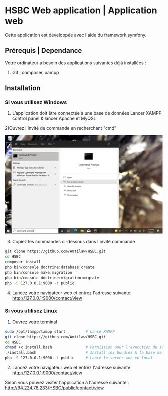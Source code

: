 # HSBC Web application | Application web

Cette application est développée avec l'aide du framework symfony.
## Prérequis | Dependance
Votre ordinateur a besoin des applications suivantes déjà installées : 
1) Git , composer, xampp

## Installation
### Si vous utilisez Windows

1) L’application doit être connectée à une base de données 
 Lancer XAMPP control panel & lancer Apache et MyQSL

  2)Ouvrez l'invité de commande en recherchant "cmd"

![Alt text](resourceReadme/WindowsCmdOpen.jpeg?raw=true "CmdSearch")

3) Copiez les commandes ci-dessous dans l'invité commande

```bash
git clone https://github.com/Amtilaw/HSBC.git 
cd HSBC
composer install   
php bin/console doctrine:database:create    
php bin/console make:migration             
php bin/console doctrine:migration:migrate
php -S 127.0.0.1:9000 -t public          
```

4) Lancez votre navigateur web et entrez l'adresse suivante: http://127.0.0.1:9000/contact/view

### Si vous utilisez Linux
1) Ouvrez votre terminal
```bash
sudo /opt/lampp/lampp start         # Lance XAMPP
git clone https://github.com/Amtilaw/HSBC.git
cd HSBC
chmod +x install.bash               # Permission pour l'éxecution du script
./install.bash                      # Install les bundles & la base de donnée 
php -S 127.0.0.1:9000 -t public     # Lance le server web en local
```

2) Lancez votre navigateur web et entrez l'adresse suivante: http://127.0.0.1:9000/contact/view

Sinon vous pouvez visiter l'application à l'adresse suivante : http://94.224.78.233/HSBC/public/contact/view
